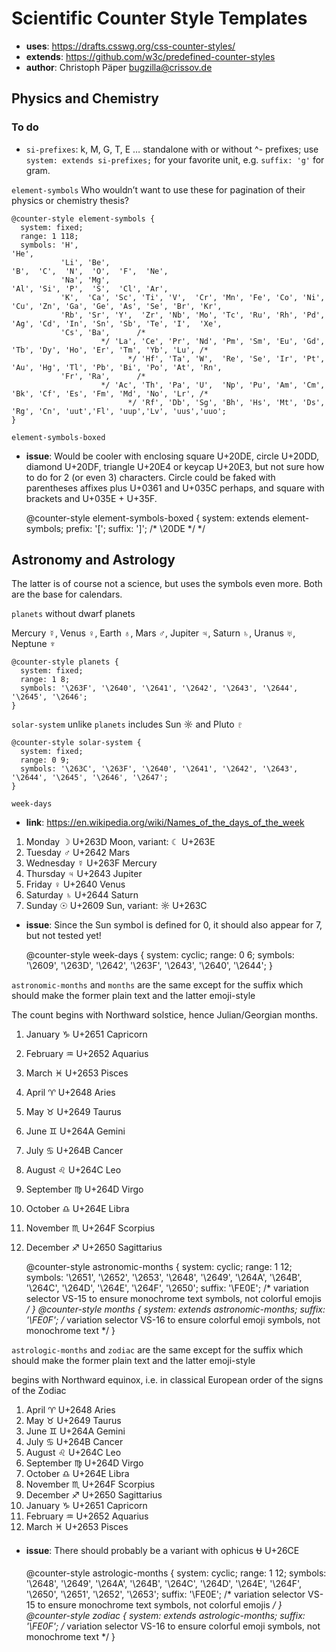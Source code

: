 Scientific Counter Style Templates
==================================

- **uses**: https://drafts.csswg.org/css-counter-styles/
- **extends**: https://github.com/w3c/predefined-counter-styles
- **author**: Christoph Päper bugzilla@crissov.de

    
Physics and Chemistry
---------------------

    

### To do
- `si-prefixes`: k, M, G, T, E … standalone with or without ^- prefixes; 
use `system: extends si-prefixes;` for your favorite unit, e.g. `suffix: 'g'` for gram.

    

`element-symbols`
Who wouldn’t want to use these for pagination of their physics or chemistry thesis? 

    @counter-style element-symbols {
      system: fixed;
      range: 1 118;
      symbols: 'H',                                                                                                  'He',
               'Li', 'Be',                                                             'B',  'C',  'N',  'O',  'F',  'Ne', 
               'Na', 'Mg',                                                             'Al', 'Si', 'P',  'S',  'Cl', 'Ar',
               'K',  'Ca', 'Sc', 'Ti', 'V',  'Cr', 'Mn', 'Fe', 'Co', 'Ni', 'Cu', 'Zn', 'Ga', 'Ge', 'As', 'Se', 'Br', 'Kr', 
               'Rb', 'Sr', 'Y',  'Zr', 'Nb', 'Mo', 'Tc', 'Ru', 'Rh', 'Pd', 'Ag', 'Cd', 'In', 'Sn', 'Sb', 'Te', 'I',  'Xe',
               'Cs', 'Ba',      /*
                        */ 'La', 'Ce', 'Pr', 'Nd', 'Pm', 'Sm', 'Eu', 'Gd', 'Tb', 'Dy', 'Ho', 'Er', 'Tm', 'Yb', 'Lu', /*
                              */ 'Hf', 'Ta', 'W',  'Re', 'Se', 'Ir', 'Pt', 'Au', 'Hg', 'Tl', 'Pb', 'Bi', 'Po', 'At', 'Rn', 
               'Fr', 'Ra',      /*
                        */ 'Ac', 'Th', 'Pa', 'U',  'Np', 'Pu', 'Am', 'Cm', 'Bk', 'Cf', 'Es', 'Fm', 'Md', 'No', 'Lr', /*
                              */ 'Rf', 'Db', 'Sg', 'Bh', 'Hs', 'Mt', 'Ds', 'Rg', 'Cn', 'uut','Fl', 'uup','Lv', 'uus','uuo';
    }

`element-symbols-boxed`

- **issue**: Would be cooler with enclosing square U+20DE, circle U+20DD, diamond U+20DF, triangle U+20E4 or keycap U+20E3,
but not sure how to do for 2 (or even 3) characters. 
Circle could be faked with parentheses affixes plus U+0361 and U+035C perhaps, and square with brackets and U+035E + U+35F.

    @counter-style element-symbols-boxed {
      system: extends element-symbols;
      prefix: '[';
      suffix: ']'; /* \20DE */
    */
    

Astronomy and Astrology
-----------------------

The latter is of course not a science, but uses the symbols even more.
Both are the base for calendars.

    

`planets` without dwarf planets

Mercury ☿, Venus ♀, Earth ♁, Mars ♂, Jupiter ♃, Saturn ♄, Uranus ♅, Neptune ♆ 

    @counter-style planets {
      system: fixed;
      range: 1 8;
      symbols: '\263F', '\2640', '\2641', '\2642', '\2643', '\2644', '\2645', '\2646';
    }

`solar-system` unlike `planets` includes Sun ☼ and Pluto ♇

    @counter-style solar-system {
      system: fixed;
      range: 0 9;
      symbols: '\263C', '\263F', '\2640', '\2641', '\2642', '\2643', '\2644', '\2645', '\2646', '\2647';
    }
    

`week-days`
- **link**: https://en.wikipedia.org/wiki/Names_of_the_days_of_the_week

1. Monday    ☽ U+263D Moon, variant: ☾ U+263E
2. Tuesday   ♂ U+2642 Mars
3. Wednesday ☿ U+263F Mercury
4. Thursday  ♃ U+2643 Jupiter
5. Friday    ♀ U+2640 Venus
6. Saturday  ♄ U+2644 Saturn 
7. Sunday    ☉ U+2609 Sun, variant: ☼ U+263C

- **issue**: Since the Sun symbol is defined for 0, it should also appear for 7, but not tested yet!

    @counter-style week-days {
      system: cyclic;
      range: 0 6;
      symbols: '\2609', '\263D', '\2642', '\263F', '\2643', '\2640', '\2644';
    }
    

`astronomic-months` and `months` are the same except for the suffix 
which should make the former plain text and the latter emoji-style

The count begins with Northward solstice, hence Julian/Georgian months.

1. January   ♑ U+2651 Capricorn
2. February  ♒ U+2652 Aquarius
3. March     ♓ U+2653 Pisces
4. April     ♈ U+2648 Aries
5. May       ♉ U+2649 Taurus
6. June      ♊ U+264A Gemini
7. July      ♋ U+264B Cancer
8. August    ♌ U+264C Leo
9. September ♍ U+264D Virgo
10. October   ♎ U+264E Libra
11. November  ♏ U+264F Scorpius
12. December  ♐ U+2650 Sagittarius

    @counter-style astronomic-months {
      system: cyclic;
      range: 1 12;
      symbols: '\2651', '\2652', '\2653', '\2648', '\2649', '\264A', '\264B', '\264C', '\264D', '\264E', '\264F', '\2650';
      suffix: '\FE0E'; /* variation selector VS-15 to ensure monochrome text symbols, not colorful emojis */
    }
    @counter-style months {
      system: extends astronomic-months;
      suffix: '\FE0F'; /* variation selector VS-16 to ensure colorful emoji symbols, not monochrome text */
    }
    

`astrologic-months` and `zodiac` are the same except for the suffix 
which should make the former plain text and the latter emoji-style

begins with Northward equinox, i.e. in classical European order of the signs of the Zodiac

1. April     ♈ U+2648 Aries
2. May       ♉ U+2649 Taurus
3. June      ♊ U+264A Gemini
4. July      ♋ U+264B Cancer
5. August    ♌ U+264C Leo
6. September ♍ U+264D Virgo
7. October   ♎ U+264E Libra
8. November  ♏ U+264F Scorpius
9. December  ♐ U+2650 Sagittarius
10. January   ♑ U+2651 Capricorn
11. February  ♒ U+2652 Aquarius
12. March     ♓ U+2653 Pisces

- **issue**: There should probably be a variant with ophicus ⛎ U+26CE

    @counter-style astrologic-months {
      system: cyclic;
      range: 1 12;
      symbols: '\2648', '\2649', '\264A', '\264B', '\264C', '\264D', '\264E', '\264F', '\2650',  '\2651', '\2652', '\2653';
      suffix: '\FE0E'; /* variation selector VS-15 to ensure monochrome text symbols, not colorful emojis */
    }
    @counter-style zodiac {
      system: extends astrologic-months;
      suffix: '\FE0F'; /* variation selector VS-16 to ensure colorful emoji symbols, not monochrome text */
    }
